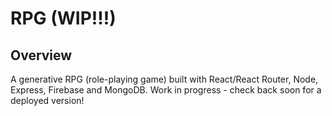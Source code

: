 # RPG (WIP!!!) #

## Overview ##
A generative RPG (role-playing game) built with React/React Router, Node, Express, Firebase and MongoDB. Work in progress - check back soon for a deployed version!
